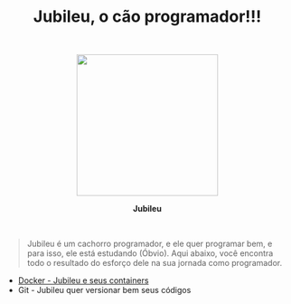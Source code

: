 # <center>Jubileu, o cão programador!!!</center>

<p>&nbsp;</p>
<p align='center'>
  <img src="https://raw.githubusercontent.com/JNetoSantiago/jubileu-tutoriais/main/jubileu.jpeg" width="250" />
</p>
<p align='center'><strong>Jubileu</strong></p>
<p>&nbsp;</p>


> Jubileu é um cachorro programador, e ele quer programar bem, e para isso, ele está estudando (Óbvio). 
Aqui abaixo, você encontra todo o resultado do esforço dele na sua jornada como programador.

* [Docker - Jubileu e seus containers](./docker)
* Git - Jubileu quer versionar bem seus códigos
